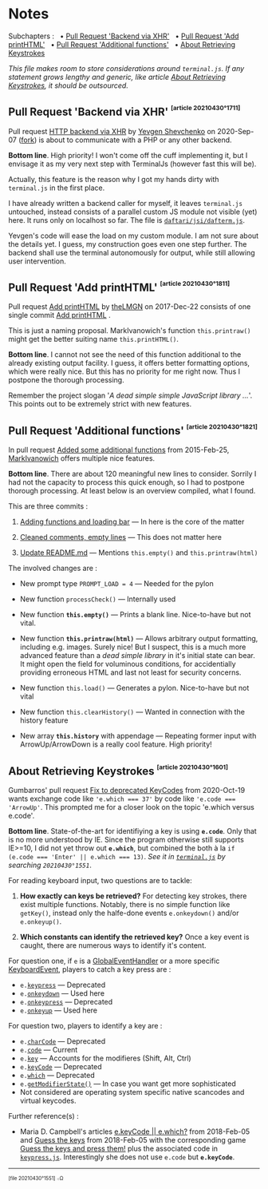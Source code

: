 # Notes

Subchapters : &nbsp;
• [Pull Request 'Backend via XHR'](#pull_request_backend_via_xhr) &nbsp;
• [Pull Request 'Add printHTML'](#pull_request_add_printhtml) &nbsp;
• [Pull Request 'Additional functions'](#pull_request_additional_functions) &nbsp;
• [About Retrieving Keystrokes](#about_retrieving_keystrokes)

_This file makes room to store considerations around `terminal.js`.
If any statement grows lengthy and generic,
like article [About Retrieving Keystrokes](#about_retrieving_keystrokes),
it should be outsourced._

## Pull Request 'Backend via XHR' <a name="pull_request_backend_via_xhr"></a><sup><sup><sub>[article 20210430°1711]</sub></sup></sup>

Pull request [HTTP backend via XHR](https://github.com/eosterberg/terminaljs/pull/11)
by [Yevgen Shevchenko](https://github.com/commanddotcom) on 2020-Sep-07
([fork](https://github.com/commanddotcom/terminaljs))
is about to communicate with a PHP or any other backend.

**Bottom line**.
High priority! I won't come off the cuff implementing it,
but I envisage it as my very next step with TerminalJs (however fast this will be).

Actually, this feature is the reason why I got my hands dirty with `terminal.js` in the first place.

I have already written a backend caller for myself,
it leaves `terminal.js` untouched,
instead consists of a parallel custom JS module not visible (yet) here.
It runs only on localhost so far. The file is
[`daftari/jsi/dafterm.js`](https://downtown.trilo.de/svn/daftaridev/trunk/daftari/jsi/dafterm.js).

Yevgen's code will ease the load on my custom module.
I am not sure about the details yet. I guess, my construction goes even one step further.
The backend shall use the terminal autonomously for output, while still allowing user intervention.

## Pull Request 'Add printHTML' <a name="pull_request_add_printhtml"></a><sup><sup><sub>[article 20210430°1811]</sub></sup></sup>

Pull request
[Add printHTML](https://github.com/eosterberg/terminaljs/pull/6)
by [theLMGN](https://github.com/theLMGN) on 2017-Dec-22
consists of one single commit
[Add printHTML](https://github.com/eosterberg/terminaljs/pull/6/commits/af16ce1c913afdea95c551ae81b2f23827c0c0db)
.

This is just a naming proposal. MarkIvanowich's function `this.printraw()`
might get the better suiting name `this.printHTML()`.

**Bottom line**. I cannot not see the need of this
function additional to the already existing output facility.
I guess, it offers better formatting options, which were really nice.
But this has no priority for me right now.
Thus I postpone the thorough processing.

Remember the project slogan
'_A dead simple simple JavaScript library ..._'.
This points out to be extremely strict with new features.

## Pull Request 'Additional functions' <a name="pull_request_additional_functions"></a><sup><sup><sub>[article 20210430°1821]</sub></sup></sup>

In pull request [Added some additional functions](https://github.com/eosterberg/terminaljs/pull/2)
from 2015-Feb-25, [MarkIvanowich](https://github.com/MarkIvanowich)
offers multiple nice features.

**Bottom line**. There are about 120 meaningful new lines to consider.
Sorrily I had not the capacity to process this quick enough,
so I had to postpone thorough processing.
At least below is an overview compiled, what I found.

This are three commits :

 1. [Adding functions and loading bar](https://github.com/eosterberg/terminaljs/pull/2/commits/7b6d0f3d69c9980ab9d62594a6069a452e2c4270)
    — In here is the core of the matter

 2. [Cleaned comments, empty lines](https://github.com/eosterberg/terminaljs/pull/2/commits/9843e480934086e5beb9bb2fd662480dd3065977)
    — This does not matter here

 3. [Update README.md](https://github.com/eosterberg/terminaljs/pull/2/commits/b129084e5a8be545b8aebfd5247fda48046c3444)
    — Mentions `this.empty()` and `this.printraw(html)`

The involved changes are :

- New prompt type `PROMPT_LOAD = 4` — Needed for the pylon

- New function `processCheck()` — Internally used

- New function **`this.empty()`** — Prints a blank line. Nice-to-have but not vital.

- New function **`this.printraw(html)`**
  — Allows arbitrary output formatting, including e.g. images.
  Surely nice! But I suspect, this is a much more advanced feature
  than a _dead simple library_ in it's initial state can bear.
  It might open the field for voluminous conditions,
  for accidentially providing erroneous HTML
  and last not least for security concerns.

- New function `this.load()` — Generates a pylon. Nice-to-have but not vital

- New function `this.clearHistory()` — Wanted in connection with the history feature

- New array **`this.history`** with appendage  — Repeating former input with ArrowUp/&#8203;ArrowDown is a really cool feature. High priority!


## About Retrieving Keystrokes <a name="about_retrieving_keystrokes"></a><sup><sup><sub>[article 20210430°1601]</sub></sup></sup>

Gumbarros' pull request
[Fix to deprecated KeyCodes](https://github.com/eosterberg/terminaljs/pull/12)
from 2020-Oct-19 wants exchange code like `'e.which === 37'` by code like `'e.code === 'ArrowUp'`.
This prompted me for a closer look on the topic 'e.which versus e.code'.

**Bottom line**.
State-of-the-art for identifiying a key is using **`e.code`**.
Only that is no more understood by IE. Since the program otherwise
still supports IE>=10, I did not yet throw out **`e.which`**,
but combined the both à la `if (e.code === 'Enter' || e.which === 13)`.
_See it in [`terminal.js`](./terminal.js) by searching `20210430°1551`_.


For reading keyboard input, two questions are to tackle:
1. **How exactly can keys be retrieved?**
   For detecting key strokes, there exist multiple functions.
   Notably, there is no simple function like `getKey()`,
   instead only the halfe-done events `e.onkeydown()` and/or `e.onkeyup()`.
    
2. **Which constants can identify the retrieved key?**
   Once a key event is caught, there are numerous ways to identify it's content.
    

For question one, if `e` is a
[GlobalEventHandler](https://developer.mozilla.org/en-US/docs/Web/API/GlobalEventHandlers)
or a more specific [KeyboardEvent](https://developer.mozilla.org/en-US/docs/Web/API/KeyboardEvent),
players to catch a key press are :
- `e.`[`keypress`](https://developer.mozilla.org/en-US/docs/Web/API/Document/keypress_event) — Deprecated
- `e.`[`onkeydown`](https://developer.mozilla.org/en-US/docs/Web/API/GlobalEventHandlers/onkeydown) — Used here
- `e.`[`onkeypress`](https://developer.mozilla.org/en-US/docs/Web/API/GlobalEventHandlers/onkeypress) — Deprecated
- `e.`[`onkeyup`](https://developer.mozilla.org/en-US/docs/Web/API/GlobalEventHandlers/onkeyup) — Used here

For question two, players to identify a key are :
- `e.`[`charCode`](https://developer.mozilla.org/en-US/docs/Web/API/KeyboardEvent/charCode) — Deprecated
- `e.`[`code`](https://developer.mozilla.org/en-US/docs/Web/API/KeyboardEvent/code) — Current
- `e.`[`key`](https://developer.mozilla.org/en-US/docs/Web/API/KeyboardEvent/key) — Accounts for the modifieres (Shift, Alt, Ctrl)
- `e.`[`keyCode`](https://developer.mozilla.org/en-US/docs/Web/API/KeyboardEvent/keyCode) — Deprecated
- `e.`[`which`](https://developer.mozilla.org/en-US/docs/Web/API/KeyboardEvent/which) — Deprecated
- `e.`[`getModifierState()`](https://developer.mozilla.org/en-US/docs/Web/API/KeyboardEvent/getModifierState) — In case you want get more sophisticated
- Not considered are operating system specific native scancodes and virtual keycodes.

Further reference(s) :

- Maria D. Campbell's articles [e.keyCode || e.which?](https://www.mariadcampbell.com/blog/e-keycode-e-which/)
  <sup hidden>[ref 20210430°1622]</sup> from 2018-Feb-05 and
  [Guess the keys](https://www.mariadcampbell.com/blog/guess-the-keys/)
  <sup hidden>[ref 20210430°1624]</sup>
  from 2018-Feb-05 with the corresponding game
  [Guess the keys and press them!](https://interglobalmedia.github.io/guess-the-keys/)
  <sup hidden>[ref 20210430°1625]</sup>
  plus the associated code in
  [`keypress.js`](https://interglobalmedia.github.io/guess-the-keys/keypress.js).
  <sup hidden>[ref 20210430°1626]</sup>
  Interestingly she does not use `e.code` but **`e.keyCode`**.

---

<sup><sub>[file 20210430°1551] ܀Ω</sub></sup>
